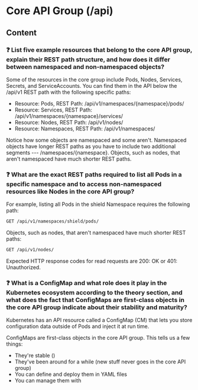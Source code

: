 # Core API Group (/api)

## Content

### ❓ List five example resources that belong to the core API group, explain their REST path structure, and how does it differ between namespaced and non-namespaced objects?
Some of the resources in the core group include Pods, Nodes, Services, Secrets, and ServiceAccounts. You can find them in the API below the /api/v1 REST path with the following specific paths:

- Resource: Pods, REST Path: /api/v1/namespaces/{namespace}/pods/
- Resource: Services, REST Path: /api/v1/namespaces/{namespace}/services/
- Resource: Nodes, REST Path: /api/v1/nodes/
- Resource: Namespaces, REST Path: /api/v1/namespaces/

Notice how some objects are namespaced and some aren't. Namespaced objects have longer REST paths as you have to include two additional segments --- /namespaces/{namespace}. Objects, such as nodes, that aren't namespaced have much shorter REST paths.

### ❓ What are the exact REST paths required to list all Pods in a specific namespace and to access non-namespaced resources like Nodes in the core API group?
For example, listing all Pods in the shield Namespace requires the following path:

```bash
GET /api/v1/namespaces/shield/pods/
```

Objects, such as nodes, that aren't namespaced have much shorter REST paths:

```bash
GET /api/v1/nodes/
```

Expected HTTP response codes for read requests are 200: OK or 401: Unauthorized.

### ❓ What is a ConfigMap and what role does it play in the Kubernetes ecosystem according to the theory section, and what does the fact that ConfigMaps are first-class objects in the core API group indicate about their stability and maturity?
Kubernetes has an API resource called a ConfigMap (CM) that lets you store configuration data outside of Pods and inject it at run time.

ConfigMaps are first-class objects in the core API group. This tells us a few things:

- They're stable ()
- They've been around for a while (new stuff never goes in the core API group)
- You can define and deploy them in YAML files
- You can manage them with


